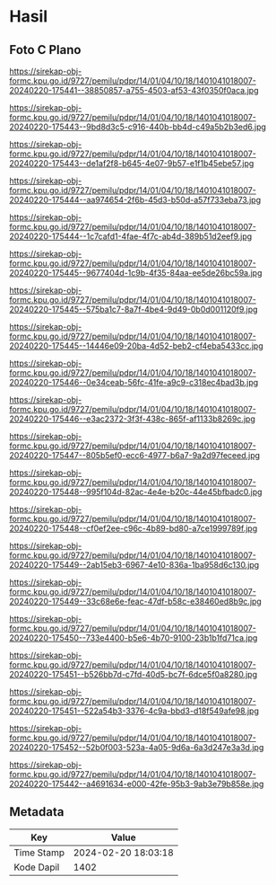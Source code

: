 # Hasil

## Foto C Plano

https://sirekap-obj-formc.kpu.go.id/9727/pemilu/pdpr/14/01/04/10/18/1401041018007-20240220-175441--38850857-a755-4503-af53-43f0350f0aca.jpg

https://sirekap-obj-formc.kpu.go.id/9727/pemilu/pdpr/14/01/04/10/18/1401041018007-20240220-175443--9bd8d3c5-c916-440b-bb4d-c49a5b2b3ed6.jpg

https://sirekap-obj-formc.kpu.go.id/9727/pemilu/pdpr/14/01/04/10/18/1401041018007-20240220-175443--de1af2f8-b645-4e07-9b57-e1f1b45ebe57.jpg

https://sirekap-obj-formc.kpu.go.id/9727/pemilu/pdpr/14/01/04/10/18/1401041018007-20240220-175444--aa974654-2f6b-45d3-b50d-a57f733eba73.jpg

https://sirekap-obj-formc.kpu.go.id/9727/pemilu/pdpr/14/01/04/10/18/1401041018007-20240220-175444--1c7cafd1-4fae-4f7c-ab4d-389b51d2eef9.jpg

https://sirekap-obj-formc.kpu.go.id/9727/pemilu/pdpr/14/01/04/10/18/1401041018007-20240220-175445--9677404d-1c9b-4f35-84aa-ee5de26bc59a.jpg

https://sirekap-obj-formc.kpu.go.id/9727/pemilu/pdpr/14/01/04/10/18/1401041018007-20240220-175445--575ba1c7-8a7f-4be4-9d49-0b0d001120f9.jpg

https://sirekap-obj-formc.kpu.go.id/9727/pemilu/pdpr/14/01/04/10/18/1401041018007-20240220-175445--14446e09-20ba-4d52-beb2-cf4eba5433cc.jpg

https://sirekap-obj-formc.kpu.go.id/9727/pemilu/pdpr/14/01/04/10/18/1401041018007-20240220-175446--0e34ceab-56fc-41fe-a9c9-c318ec4bad3b.jpg

https://sirekap-obj-formc.kpu.go.id/9727/pemilu/pdpr/14/01/04/10/18/1401041018007-20240220-175446--e3ac2372-3f3f-438c-865f-af1133b8269c.jpg

https://sirekap-obj-formc.kpu.go.id/9727/pemilu/pdpr/14/01/04/10/18/1401041018007-20240220-175447--805b5ef0-ecc6-4977-b6a7-9a2d97feceed.jpg

https://sirekap-obj-formc.kpu.go.id/9727/pemilu/pdpr/14/01/04/10/18/1401041018007-20240220-175448--995f104d-82ac-4e4e-b20c-44e45bfbadc0.jpg

https://sirekap-obj-formc.kpu.go.id/9727/pemilu/pdpr/14/01/04/10/18/1401041018007-20240220-175448--cf0ef2ee-c96c-4b89-bd80-a7ce1999789f.jpg

https://sirekap-obj-formc.kpu.go.id/9727/pemilu/pdpr/14/01/04/10/18/1401041018007-20240220-175449--2ab15eb3-6967-4e10-836a-1ba958d6c130.jpg

https://sirekap-obj-formc.kpu.go.id/9727/pemilu/pdpr/14/01/04/10/18/1401041018007-20240220-175449--33c68e6e-feac-47df-b58c-e38460ed8b9c.jpg

https://sirekap-obj-formc.kpu.go.id/9727/pemilu/pdpr/14/01/04/10/18/1401041018007-20240220-175450--733e4400-b5e6-4b70-9100-23b1b1fd71ca.jpg

https://sirekap-obj-formc.kpu.go.id/9727/pemilu/pdpr/14/01/04/10/18/1401041018007-20240220-175451--b526bb7d-c7fd-40d5-bc7f-6dce5f0a8280.jpg

https://sirekap-obj-formc.kpu.go.id/9727/pemilu/pdpr/14/01/04/10/18/1401041018007-20240220-175451--522a54b3-3376-4c9a-bbd3-d18f549afe98.jpg

https://sirekap-obj-formc.kpu.go.id/9727/pemilu/pdpr/14/01/04/10/18/1401041018007-20240220-175452--52b0f003-523a-4a05-9d6a-6a3d247e3a3d.jpg

https://sirekap-obj-formc.kpu.go.id/9727/pemilu/pdpr/14/01/04/10/18/1401041018007-20240220-175442--a4691634-e000-42fe-95b3-9ab3e79b858e.jpg


## Metadata

| Key        | Value               |
| ---------- | ------------------- |
| Time Stamp | 2024-02-20 18:03:18 |
| Kode Dapil | 1402                |



